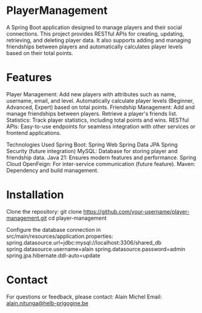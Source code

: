 # PlayerManagement
A Spring Boot application designed to manage players and their social connections. This project provides RESTful APIs for creating, updating, retrieving, and deleting player data. It also supports adding and managing friendships between players and automatically calculates player levels based on their total points.

# Features

Player Management:
Add new players with attributes such as name, username, email, and level.
Automatically calculate player levels (Beginner, Advanced, Expert) based on total points.
Friendship Management:
Add and manage friendships between players.
Retrieve a player's friends list.
Statistics:
Track player statistics, including total points and wins.
RESTful APIs:
Easy-to-use endpoints for seamless integration with other services or frontend applications.

Technologies Used
Spring Boot:
Spring Web
Spring Data JPA
Spring Security (future integration)
MySQL: Database for storing player and friendship data.
Java 21: Ensures modern features and performance.
Spring Cloud OpenFeign: For inter-service communication (future feature).
Maven: Dependency and build management.

# Installation
Clone the repository:
git clone https://github.com/your-username/player-management.git
cd player-management

Configure the database connection in src/main/resources/application.properties:
spring.datasource.url=jdbc:mysql://localhost:3306/shared_db
spring.datasource.username=alain
spring.datasource.password=admin
spring.jpa.hibernate.ddl-auto=update

# Contact
For questions or feedback, please contact:
Alain Michel
Email: alain.nitunga@helb-prigogine.be
